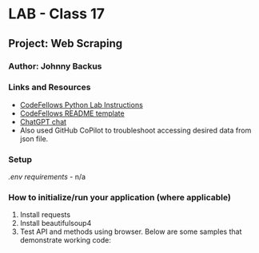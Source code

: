 # LAB - Class 17

## Project:  Web Scraping

### Author: Johnny Backus

### Links and Resources

- [CodeFellows Python Lab Instructions](https://codefellows.github.io/code-401-python-guide/reference/submission-instructions/labs/)
- [CodeFellows README template](https://codefellows.github.io/code-401-python-guide/reference/submission-instructions/labs/README-template.html)
- [ChatGPT chat]()
- Also used GitHub CoPilot to troubleshoot accessing desired data from json file.

### Setup

*.env requirements*
    - n/a

### How to initialize/run your application (where applicable)

1. Install requests
2. Install beautifulsoup4
3. Test API and methods using browser. Below are some samples that demonstrate working code:
